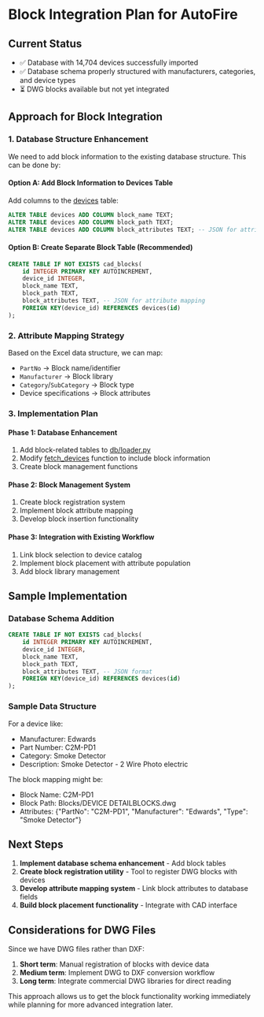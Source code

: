 # Block Integration Plan for AutoFire

## Current Status
- ✅ Database with 14,704 devices successfully imported
- ✅ Database schema properly structured with manufacturers, categories, and device types
- ⏳ DWG blocks available but not yet integrated

## Approach for Block Integration

### 1. Database Structure Enhancement
We need to add block information to the existing database structure. This can be done by:

#### Option A: Add Block Information to Devices Table
Add columns to the [devices](file://c:\Dev\Autofire\backend\slc_addressing.py#L50-L50) table:
```sql
ALTER TABLE devices ADD COLUMN block_name TEXT;
ALTER TABLE devices ADD COLUMN block_path TEXT;
ALTER TABLE devices ADD COLUMN block_attributes TEXT; -- JSON for attribute mapping
```

#### Option B: Create Separate Block Table (Recommended)
```sql
CREATE TABLE IF NOT EXISTS cad_blocks(
    id INTEGER PRIMARY KEY AUTOINCREMENT,
    device_id INTEGER,
    block_name TEXT,
    block_path TEXT,
    block_attributes TEXT, -- JSON for attribute mapping
    FOREIGN KEY(device_id) REFERENCES devices(id)
);
```

### 2. Attribute Mapping Strategy
Based on the Excel data structure, we can map:
- `PartNo` → Block name/identifier
- `Manufacturer` → Block library
- `Category`/`SubCategory` → Block type
- Device specifications → Block attributes

### 3. Implementation Plan

#### Phase 1: Database Enhancement
1. Add block-related tables to [db/loader.py](file://c:\Dev\Autofire\db\loader.py)
2. Modify [fetch_devices](file://c:\Dev\Autofire\db\loader.py#L272-L284) function to include block information
3. Create block management functions

#### Phase 2: Block Management System
1. Create block registration system
2. Implement block attribute mapping
3. Develop block insertion functionality

#### Phase 3: Integration with Existing Workflow
1. Link block selection to device catalog
2. Implement block placement with attribute population
3. Add block library management

## Sample Implementation

### Database Schema Addition
```sql
CREATE TABLE IF NOT EXISTS cad_blocks(
    id INTEGER PRIMARY KEY AUTOINCREMENT,
    device_id INTEGER,
    block_name TEXT,
    block_path TEXT,
    block_attributes TEXT, -- JSON format
    FOREIGN KEY(device_id) REFERENCES devices(id)
);
```

### Sample Data Structure
For a device like:
- Manufacturer: Edwards
- Part Number: C2M-PD1
- Category: Smoke Detector
- Description: Smoke Detector - 2 Wire Photo electric

The block mapping might be:
- Block Name: C2M-PD1
- Block Path: Blocks/DEVICE DETAILBLOCKS.dwg
- Attributes: {"PartNo": "C2M-PD1", "Manufacturer": "Edwards", "Type": "Smoke Detector"}

## Next Steps

1. **Implement database schema enhancement** - Add block tables
2. **Create block registration utility** - Tool to register DWG blocks with devices
3. **Develop attribute mapping system** - Link block attributes to database fields
4. **Build block placement functionality** - Integrate with CAD interface

## Considerations for DWG Files

Since we have DWG files rather than DXF:
1. **Short term**: Manual registration of blocks with device data
2. **Medium term**: Implement DWG to DXF conversion workflow
3. **Long term**: Integrate commercial DWG libraries for direct reading

This approach allows us to get the block functionality working immediately while planning for more advanced integration later.